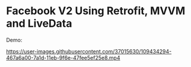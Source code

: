 # Facebook V2 Using Retrofit, MVVM and LiveData

Demo: 

https://user-images.githubusercontent.com/37015630/109434294-467a6a00-7a1d-11eb-9f6e-47fee5ef25e8.mp4

